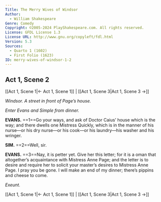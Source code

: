 ```yaml
---
Title: The Merry Wives of Windsor
Author: 
  - William Shakespeare
Genre: Comedy
Copyright: ©2005-2024 PlayShakespeare.com. All rights reserved.
License: GFDL License 1.3
License URL: http://www.gnu.org/copyleft/fdl.html
Version: 5.3
Sources:
  - Quarto 1 (1602)
  - First Folio (1623)
ID: merry-wives-of-windsor-1-2
---
```


## Act 1, Scene 2
[[Act 1, Scene 1|← Act 1, Scene 1]] | [[Act 1, Scene 3|Act 1, Scene 3 →]]

*Windsor. A street in front of Page’s house.*

*Enter Evans and Simple from dinner.*

**EVANS.**
==1==Go your ways, and ask of Doctor Caius’ house which is the way; and there dwells one Mistress Quickly, which is in the manner of his nurse—or his dry nurse—or his cook—or his laundry—his washer and his wringer.

**SIM.**
==2==Well, sir.

**EVANS.**
==3==Nay, it is petter yet. Give her this letter; for it is a oman that altogether’s acquaintance with Mistress Anne Page; and the letter is to desire and require her to solicit your master’s desires to Mistress Anne Page. I pray you be gone. I will make an end of my dinner; there’s pippins and cheese to come.

*Exeunt.*

[[Act 1, Scene 1|← Act 1, Scene 1]] | [[Act 1, Scene 3|Act 1, Scene 3 →]]